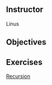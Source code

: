 ## Instructor 
Linus

## Objectives

## Exercises
[Recursion](https://github.com/accesscode-2-2/unit-4/blob/master/exercises/recursion.md)
